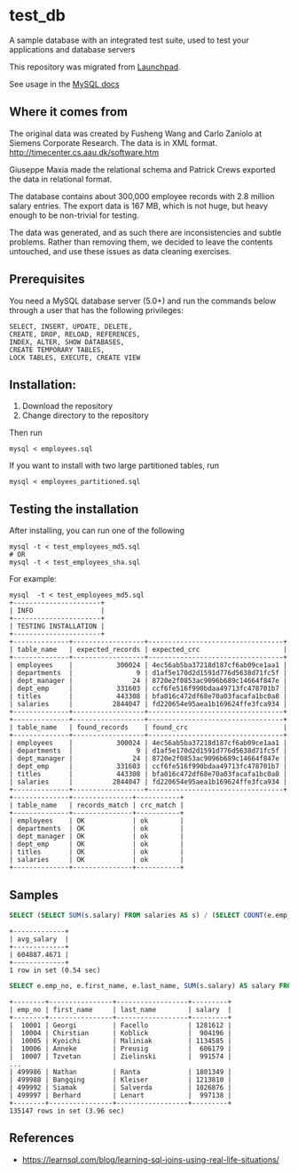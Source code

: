 # test_db
A sample database with an integrated test suite, used to test your applications and database servers

This repository was migrated from [Launchpad](https://launchpad.net/test-db).

See usage in the [MySQL docs](https://dev.mysql.com/doc/employee/en/index.html)


## Where it comes from

The original data was created by Fusheng Wang and Carlo Zaniolo at 
Siemens Corporate Research. The data is in XML format.
http://timecenter.cs.aau.dk/software.htm

Giuseppe Maxia made the relational schema and Patrick Crews exported
the data in relational format.

The database contains about 300,000 employee records with 2.8 million 
salary entries. The export data is 167 MB, which is not huge, but
heavy enough to be non-trivial for testing.

The data was generated, and as such there are inconsistencies and subtle
problems. Rather than removing them, we decided to leave the contents
untouched, and use these issues as data cleaning exercises.

## Prerequisites

You need a MySQL database server (5.0+) and run the commands below through a 
user that has the following privileges:

    SELECT, INSERT, UPDATE, DELETE, 
    CREATE, DROP, RELOAD, REFERENCES, 
    INDEX, ALTER, SHOW DATABASES, 
    CREATE TEMPORARY TABLES, 
    LOCK TABLES, EXECUTE, CREATE VIEW

## Installation:

1. Download the repository
2. Change directory to the repository

Then run

    mysql < employees.sql


If you want to install with two large partitioned tables, run

    mysql < employees_partitioned.sql


## Testing the installation

After installing, you can run one of the following

    mysql -t < test_employees_md5.sql
    # OR
    mysql -t < test_employees_sha.sql

For example:

    mysql  -t < test_employees_md5.sql
    +----------------------+
    | INFO                 |
    +----------------------+
    | TESTING INSTALLATION |
    +----------------------+
    +--------------+------------------+----------------------------------+
    | table_name   | expected_records | expected_crc                     |
    +--------------+------------------+----------------------------------+
    | employees    |           300024 | 4ec56ab5ba37218d187cf6ab09ce1aa1 |
    | departments  |                9 | d1af5e170d2d1591d776d5638d71fc5f |
    | dept_manager |               24 | 8720e2f0853ac9096b689c14664f847e |
    | dept_emp     |           331603 | ccf6fe516f990bdaa49713fc478701b7 |
    | titles       |           443308 | bfa016c472df68e70a03facafa1bc0a8 |
    | salaries     |          2844047 | fd220654e95aea1b169624ffe3fca934 |
    +--------------+------------------+----------------------------------+
    +--------------+------------------+----------------------------------+
    | table_name   | found_records    | found_crc                        |
    +--------------+------------------+----------------------------------+
    | employees    |           300024 | 4ec56ab5ba37218d187cf6ab09ce1aa1 |
    | departments  |                9 | d1af5e170d2d1591d776d5638d71fc5f |
    | dept_manager |               24 | 8720e2f0853ac9096b689c14664f847e |
    | dept_emp     |           331603 | ccf6fe516f990bdaa49713fc478701b7 |
    | titles       |           443308 | bfa016c472df68e70a03facafa1bc0a8 |
    | salaries     |          2844047 | fd220654e95aea1b169624ffe3fca934 |
    +--------------+------------------+----------------------------------+
    +--------------+---------------+-----------+
    | table_name   | records_match | crc_match |
    +--------------+---------------+-----------+
    | employees    | OK            | ok        |
    | departments  | OK            | ok        |
    | dept_manager | OK            | ok        |
    | dept_emp     | OK            | ok        |
    | titles       | OK            | ok        |
    | salaries     | OK            | ok        |
    +--------------+---------------+-----------+

## Samples

```sql
SELECT (SELECT SUM(s.salary) FROM salaries AS s) / (SELECT COUNT(e.emp_no) FROM employees AS e) as avg_salary; 
```
```
+-------------+
| avg_salary  |
+-------------+
| 604887.4671 |
+-------------+
1 row in set (0.54 sec)
```

```sql
SELECT e.emp_no, e.first_name, e.last_name, SUM(s.salary) AS salary FROM employees AS e INNER JOIN salaries AS s ON s.emp_no = e.emp_no GROUP BY s.emp_no HAVING salary > (SELECT SUM(s.salary) FROM salaries AS s) / (SELECT COUNT(e.emp_no) FROM employees AS e);
```
```
+--------+----------------+------------------+---------+
| emp_no | first_name     | last_name        | salary  |
+--------+----------------+------------------+---------+
|  10001 | Georgi         | Facello          | 1281612 |
|  10004 | Chirstian      | Koblick          |  904196 |
|  10005 | Kyoichi        | Maliniak         | 1134585 |
|  10006 | Anneke         | Preusig          |  606179 |
|  10007 | Tzvetan        | Zielinski        |  991574 |
...
| 499986 | Nathan         | Ranta            | 1801349 |
| 499988 | Bangqing       | Kleiser          | 1213810 |
| 499992 | Siamak         | Salverda         | 1026876 |
| 499997 | Berhard        | Lenart           |  997138 |
+--------+----------------+------------------+---------+
135147 rows in set (3.96 sec)
```

## References
* https://learnsql.com/blog/learning-sql-joins-using-real-life-situations/
